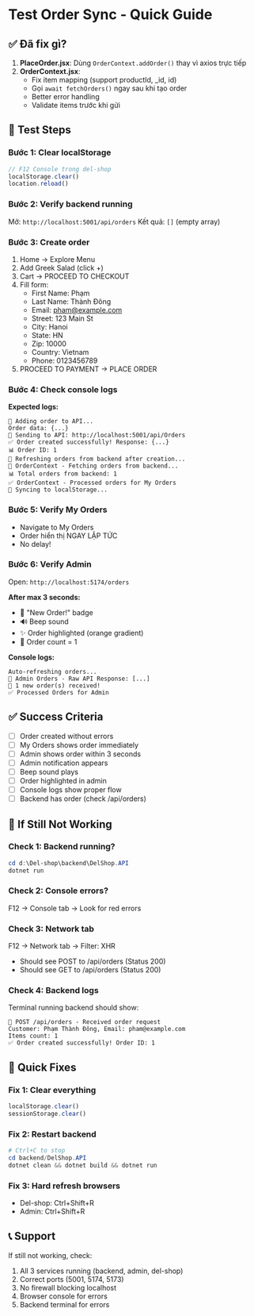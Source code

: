 # Test Order Sync - Quick Guide

## ✅ Đã fix gì?

1. **PlaceOrder.jsx**: Dùng `OrderContext.addOrder()` thay vì axios trực tiếp
2. **OrderContext.jsx**: 
   - Fix item mapping (support productId, _id, id)
   - Gọi `await fetchOrders()` ngay sau khi tạo order
   - Better error handling
   - Validate items trước khi gửi

## 🧪 Test Steps

### Bước 1: Clear localStorage
```javascript
// F12 Console trong del-shop
localStorage.clear()
location.reload()
```

### Bước 2: Verify backend running
Mở: `http://localhost:5001/api/orders`
Kết quả: `[]` (empty array)

### Bước 3: Create order
1. Home → Explore Menu
2. Add Greek Salad (click +)
3. Cart → PROCEED TO CHECKOUT
4. Fill form:
   - First Name: Phạm
   - Last Name: Thành Đông
   - Email: pham@example.com
   - Street: 123 Main St
   - City: Hanoi
   - State: HN
   - Zip: 10000
   - Country: Vietnam
   - Phone: 0123456789
5. PROCEED TO PAYMENT → PLACE ORDER

### Bước 4: Check console logs

**Expected logs:**
```
🚀 Adding order to API...
Order data: {...}
📡 Sending to API: http://localhost:5001/api/Orders
✅ Order created successfully! Response: {...}
📊 Order ID: 1
🔄 Refreshing orders from backend after creation...
🔄 OrderContext - Fetching orders from backend...
📊 Total orders from backend: 1
✅ OrderContext - Processed orders for My Orders
💾 Syncing to localStorage...
```

### Bước 5: Verify My Orders
- Navigate to My Orders
- Order hiển thị NGAY LẬP TỨC
- No delay!

### Bước 6: Verify Admin
Open: `http://localhost:5174/orders`

**After max 3 seconds:**
- 🔔 "New Order!" badge
- 🔊 Beep sound
- ✨ Order highlighted (orange gradient)
- 🔢 Order count = 1

**Console logs:**
```
Auto-refreshing orders...
📡 Admin Orders - Raw API Response: [...]
🔔 1 new order(s) received!
✅ Processed Orders for Admin
```

## ✅ Success Criteria

- [ ] Order created without errors
- [ ] My Orders shows order immediately
- [ ] Admin shows order within 3 seconds
- [ ] Admin notification appears
- [ ] Beep sound plays
- [ ] Order highlighted in admin
- [ ] Console logs show proper flow
- [ ] Backend has order (check /api/orders)

## 🐛 If Still Not Working

### Check 1: Backend running?
```powershell
cd d:\Del-shop\backend\DelShop.API
dotnet run
```

### Check 2: Console errors?
F12 → Console tab → Look for red errors

### Check 3: Network tab
F12 → Network tab → Filter: XHR
- Should see POST to /api/orders (Status 200)
- Should see GET to /api/orders (Status 200)

### Check 4: Backend logs
Terminal running backend should show:
```
📡 POST /api/orders - Received order request
Customer: Phạm Thành Đông, Email: pham@example.com
Items count: 1
✅ Order created successfully! Order ID: 1
```

## 🔧 Quick Fixes

### Fix 1: Clear everything
```javascript
localStorage.clear()
sessionStorage.clear()
```

### Fix 2: Restart backend
```powershell
# Ctrl+C to stop
cd backend/DelShop.API
dotnet clean && dotnet build && dotnet run
```

### Fix 3: Hard refresh browsers
- Del-shop: Ctrl+Shift+R
- Admin: Ctrl+Shift+R

## 📞 Support

If still not working, check:
1. All 3 services running (backend, admin, del-shop)
2. Correct ports (5001, 5174, 5173)
3. No firewall blocking localhost
4. Browser console for errors
5. Backend terminal for errors
